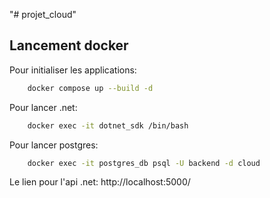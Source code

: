 "# projet_cloud" 

## Lancement docker

Pour initialiser les applications:
```bash
    docker compose up --build -d
```

Pour lancer .net:
```bash
    docker exec -it dotnet_sdk /bin/bash
```

Pour lancer postgres:
```bash
    docker exec -it postgres_db psql -U backend -d cloud
```

Le lien pour l'api .net:
http://localhost:5000/